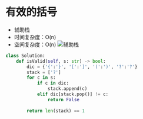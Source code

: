 # 有效的括号

+ 辅助栈
+ 时间复杂度：O(n)
+ 空间复杂度：O(n)
  ![辅助栈](https://pic.leetcode-cn.com/91ed1b06b593e0b7a2ddb967cf20077ad3c815826dfa602bf20c9214ec3cb466-Picture1.png)

```python
class Solution:
    def isValid(self, s: str) -> bool:
        dic = {'{':'}', '[':']', '(':')', '?':'?'}
        stack = ['?']
        for c in s:
            if c in dic:
                stack.append(c)
            elif dic[stack.pop()] != c:
                return False
        
        return len(stack) == 1
```